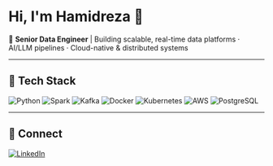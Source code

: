 # Hi, I'm Hamidreza 👋

🚀 **Senior Data Engineer** | Building scalable, real-time data platforms · AI/LLM pipelines · Cloud-native & distributed systems

---
## 🧰 Tech Stack  
![Python](https://img.shields.io/badge/Python-333?style=flat&logo=python&logoColor=white) ![Spark](https://img.shields.io/badge/Spark-333?style=flat&logo=apachespark&logoColor=white) ![Kafka](https://img.shields.io/badge/Kafka-333?style=flat&logo=apachekafka&logoColor=white) ![Docker](https://img.shields.io/badge/Docker-333?style=flat&logo=docker&logoColor=white) ![Kubernetes](https://img.shields.io/badge/Kubernetes-333?style=flat&logo=kubernetes&logoColor=white) ![AWS](https://img.shields.io/badge/AWS-333?style=flat&logo=amazonaws&logoColor=white) ![PostgreSQL](https://img.shields.io/badge/PostgreSQL-333?style=flat&logo=postgresql&logoColor=white)

---
## 🔗 Connect  
[![LinkedIn](https://img.shields.io/badge/LinkedIn-0A66C2?style=flat&logo=linkedin&logoColor=white)](https://www.linkedin.com/in/hamidreza-ghaderi)
